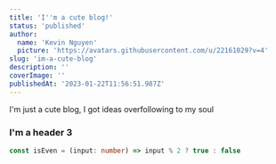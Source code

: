 ```yaml
---
title: 'I''m a cute blog!'
status: 'published'
author:
  name: 'Kevin Nguyen'
  picture: 'https://avatars.githubusercontent.com/u/22161029?v=4'
slug: 'im-a-cute-blog'
description: ''
coverImage: ''
publishedAt: '2023-01-22T11:56:51.987Z'
---
```


I'm just a cute blog, I got ideas overfollowing to my soul

### I'm a header 3

```typescript
const isEven = (input: number) => input % 2 ? true : false
```

